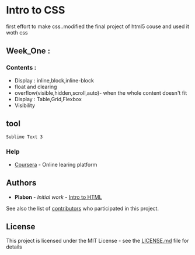 # Intro to CSS
first effort to make css..modified the final project of html5 couse and used it woth css

## <b>Week_One :</b><br>
### Contents : <br>
<ul>
<li>Display : inline,block,inline-block</li>
<li>float and clearing</li>
<li>overflow(visible,hidden,scroll,auto)- when the whole content doesn't fit</li>
<li>Display : Table,Grid,Flexbox</li>
<li>Visibility</li>
 </ul>
 
 ## tool 
 ```
 Sublime Text 3
 ```
 
 ### Help
 * [Coursera](https://www.coursera.org/) - Online learing platform
 
 ## Authors

* **Plabon** - *Initial work* - [Intro to HTML](https://github.com/PlabonKumarsaha/Coursera/tree/master/Intro%20To%20html5)

See also the list of [contributors](https://www.fb.com) who participated in this project.

## License

This project is licensed under the MIT License - see the [LICENSE.md](LICENSE.md) file for details

